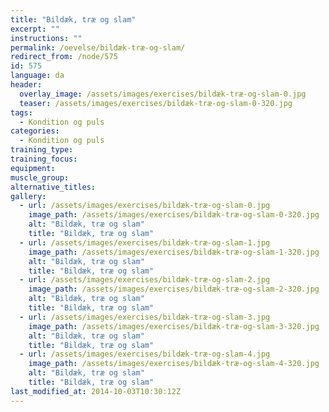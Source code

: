 ```yaml
---
title: "Bildæk, træ og slam"
excerpt: ""
instructions: ""
permalink: /oevelse/bildæk-træ-og-slam/
redirect_from: /node/575
id: 575
language: da
header:
  overlay_image: /assets/images/exercises/bildæk-træ-og-slam-0.jpg
  teaser: /assets/images/exercises/bildæk-træ-og-slam-0-320.jpg
tags:
  - Kondition og puls
categories:
  - Kondition og puls
training_type: 
training_focus: 
equipment:
muscle_group:
alternative_titles:
gallery:
  - url: /assets/images/exercises/bildæk-træ-og-slam-0.jpg
    image_path: /assets/images/exercises/bildæk-træ-og-slam-0-320.jpg
    alt: "Bildæk, træ og slam"
    title: "Bildæk, træ og slam"
  - url: /assets/images/exercises/bildæk-træ-og-slam-1.jpg
    image_path: /assets/images/exercises/bildæk-træ-og-slam-1-320.jpg
    alt: "Bildæk, træ og slam"
    title: "Bildæk, træ og slam"
  - url: /assets/images/exercises/bildæk-træ-og-slam-2.jpg
    image_path: /assets/images/exercises/bildæk-træ-og-slam-2-320.jpg
    alt: "Bildæk, træ og slam"
    title: "Bildæk, træ og slam"
  - url: /assets/images/exercises/bildæk-træ-og-slam-3.jpg
    image_path: /assets/images/exercises/bildæk-træ-og-slam-3-320.jpg
    alt: "Bildæk, træ og slam"
    title: "Bildæk, træ og slam"
  - url: /assets/images/exercises/bildæk-træ-og-slam-4.jpg
    image_path: /assets/images/exercises/bildæk-træ-og-slam-4-320.jpg
    alt: "Bildæk, træ og slam"
    title: "Bildæk, træ og slam"
last_modified_at: 2014-10-03T10:30:12Z
---
```



